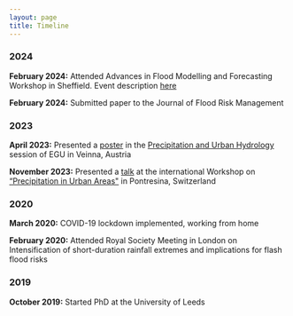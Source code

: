 ```yaml
---
layout: page
title: Timeline
---
```


### 2024
**February 2024:** Attended Advances in Flood Modelling and Forecasting Workshop in Sheffield. Event description [here](https://www.sheffield.ac.uk/civil/news/advances-flood-modelling-and-forecasting-workshop#:~:text=Dr%20Georges%20Kesserwani%2C%20Senior%20Lecturer,on%201%2D2%20February%202024)

**February 2024:** Submitted paper to the Journal of Flood Risk Management

### 2023
**April 2023:** Presented a [poster](https://meetingorganizer.copernicus.org/EGU23/EGU23-12555.html) in the [Precipitation and Urban Hydrology](https://meetingorganizer.copernicus.org/EGU23/session/45991) session of EGU in Veinna, Austria

**November 2023:** Presented a [talk](https://masher92.github.io/pdfs/Prez_MollyAsher.pdf) at the international Workshop on [“Precipitation in Urban Areas"](https://urbanrain.ethz.ch/) in Pontresina, Switzerland

### 2020
**March 2020:** COVID-19 lockdown implemented, working from home   

**February 2020:** Attended Royal Society Meeting in London on Intensification of short-duration rainfall extremes and implications for flash flood risks  

### 2019
**October 2019:** Started PhD at the University of Leeds
